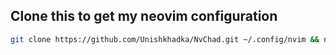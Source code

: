 ## Clone this to get my neovim configuration
```bash
git clone https://github.com/Unishkhadka/NvChad.git ~/.config/nvim && nvim
```

